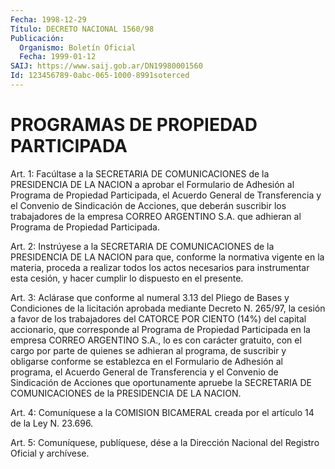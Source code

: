 ```yaml
---
Fecha: 1998-12-29
Título: DECRETO NACIONAL 1560/98
Publicación:
  Organismo: Boletín Oficial
  Fecha: 1999-01-12
SAIJ: https://www.saij.gob.ar/DN19980001560
Id: 123456789-0abc-065-1000-8991soterced
---
```

# PROGRAMAS DE PROPIEDAD PARTICIPADA

<a id="1"></a>
Art. 1: Facúltase a la SECRETARIA DE COMUNICACIONES  de  la PRESIDENCIA DE LA  NACION  a  aprobar  el Formulario de Adhesión al Programa de Propiedad Participada, el Acuerdo General de Transferencia y el Convenio de Sindicación de Acciones, que deberán suscribir los trabajadores de la empresa  CORREO ARGENTINO S.A. que adhieran al Programa de Propiedad Participada.

<a id="2"></a>
Art.  2: Instrúyese  a  la  SECRETARIA DE COMUNICACIONES  de  la PRESIDENCIA DE LA NACION para que, conforme la normativa vigente en la  materia, proceda a realizar todos  los  actos  necesarios  para instrumentar  esta  cesión,  y  hacer  cumplir  lo  dispuesto en el presente.

<a id="3"></a>
Art. 3: Aclárase que conforme al numeral 3.13 del Pliego  de Bases y Condiciones de la licitación aprobada mediante Decreto N. 265/97, la cesión  a favor de los trabajadores del CATORCE POR CIENTO (14%) del capital  accionario,  que  corresponde al Programa de Propiedad Participada en la empresa CORREO ARGENTINO S.A., lo es con carácter gratuito,  con  el  cargo  por parte  de  quienes  se  adhieran  al programa, de suscribir y obligarse  conforme  se  establezca  en el Formulario    de  Adhesión  al  programa,  el  Acuerdo  General  de Transferencia  y   el  Convenio  de  Sindicación  de  Acciones  que oportunamente  apruebe   la  SECRETARIA  DE  COMUNICACIONES  de  la PRESIDENCIA DE LA NACION.

<a id="4"></a>
Art. 4: Comuníquese a la COMISION BICAMERAL creada por el artículo 14 de la Ley N. 23.696.

<a id="5"></a>
Art. 5: Comuníquese, publíquese, dése a la Dirección Nacional del Registro Oficial y archívese.